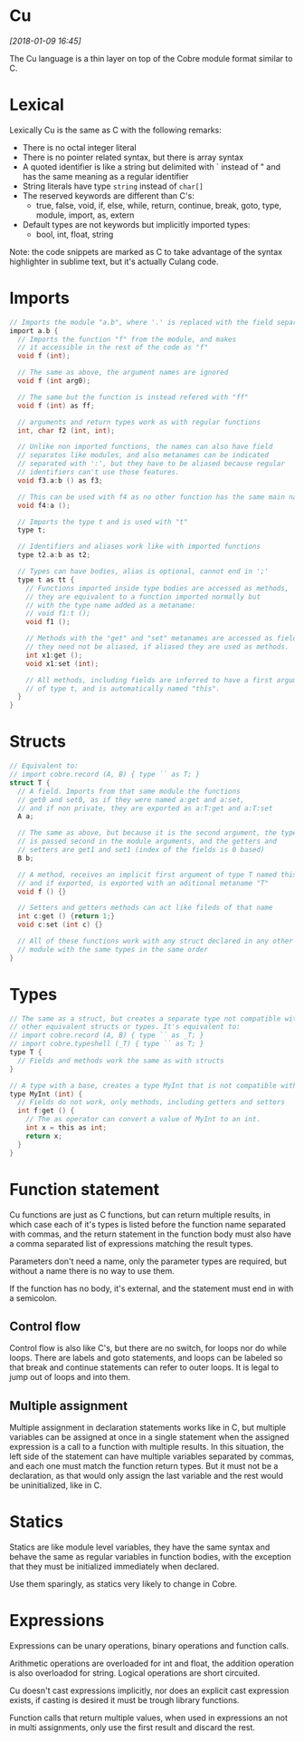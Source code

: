 # Cu

*[2018-01-09 16:45]*

The Cu language is a thin layer on top of the Cobre module format similar to C.

# Lexical

Lexically Cu is the same as C with the following remarks:

- There is no octal integer literal
- There is no pointer related syntax, but there is array syntax
- A quoted identifier is like a string but delimited with \` instead of " and has the same meaning as a regular identifier
- String literals have type `string` instead of `char[]`
- The reserved keywords are different than C's:
  + true, false, void, if, else, while, return, continue, break, goto, type, module, import, as, extern
- Default types are not keywords but implicitly imported types:
  + bool, int, float, string

Note: the code snippets are marked as C to take advantage of the syntax highlighter in sublime text, but it's actually Culang code.


# Imports

~~~c
// Imports the module "a.b", where '.' is replaced with the field separator
import a.b {
  // Imports the function "f" from the module, and makes
  // it accessible in the rest of the code as "f"
  void f (int);

  // The same as above, the argument names are ignored
  void f (int arg0);

  // The same but the function is instead refered with "ff"
  void f (int) as ff;

  // arguments and return types work as with regular functions
  int, char f2 (int, int);

  // Unlike non imported functions, the names can also have field
  // separatos like modules, and also metanames can be indicated
  // separated with ':', but they have to be aliased because regular
  // identifiers can't use those features.
  void f3.a:b () as f3;

  // This can be used with f4 as no other function has the same main name
  void f4:a ();

  // Imports the type t and is used with "t"
  type t;

  // Identifiers and aliases work like with imported functions
  type t2.a:b as t2;

  // Types can have bodies, alias is optional, cannot end in ';'
  type t as tt {
    // Functions imported inside type bodies are accessed as methods,
    // they are equivalent to a function imported normally but
    // with the type name added as a metaname:
    // void f1:t ();
    void f1 ();

    // Methods with the "get" and "set" metanames are accessed as fields,
    // they need not be aliased, if aliased they are used as methods.
    int x1:get ();
    void x1:set (int);

    // All methods, including fields are inferred to have a first argument
    // of type t, and is automatically named "this".
  }
}
~~~

# Structs

~~~c
// Equivalent to:
// import cobre.record (A, B) { type `` as T; }
struct T {
  // A field. Imports from that same module the functions
  // get0 and set0, as if they were named a:get and a:set,
  // and if non private, they are exported as a:T:get and a:T:set
  A a;

  // The same as above, but because it is the second argument, the type B
  // is passed second in the module arguments, and the getters and
  // setters are get1 and set1 (index of the fields is 0 based)
  B b;

  // A method, receives an implicit first argument of type T named this,
  // and if exported, is exported with an aditional metaname "T"
  void f () {}

  // Setters and getters methods can act like fileds of that name
  int c:get () {return 1;}
  void c:set (int c) {}

  // All of these functions work with any struct declared in any other
  // module with the same types in the same order
}
~~~

# Types

~~~c
// The same as a struct, but creates a separate type not compatible with
// other equivalent structs or types. It's equivalent to:
// import cobre.record (A, B) { type `` as _T; }
// import cobre.typeshell (_T) { type `` as T; }
type T {
  // Fields and methods work the same as with structs
}

// A type with a base, creates a type MyInt that is not compatible with int
type MyInt (int) {
  // Fields do not work, only methods, including getters and setters
  int f:get () {
    // The as operator can convert a value of MyInt to an int.
    int x = this as int;
    return x;
  }
}
~~~

# Function statement

Cu functions are just as C functions, but can return multiple results, in which case each of it's types is listed before the function name separated with commas, and the return statement in the function body must also have a comma separated list of expressions matching the result types.

Parameters don't need a name, only the parameter types are required, but without a name there is no way to use them.

If the function has no body, it's external, and the statement must end in with a semicolon.

## Control flow

Control flow is also like C's, but there are no switch, for loops nor do while loops. There are labels and goto statements, and loops can be labeled so that break and continue statements can refer to outer loops. It is legal to jump out of loops and into them.

## Multiple assignment

Multiple assignment in declaration statements works like in C, but multiple variables can be assigned at once in a single statement when the assigned expression is a call to a function with multiple results. In this situation, the left side of the statement can have multiple variables separated by commas, and each one must match the function return types. But it must not be a declaration, as that would only assign the last variable and the rest would be uninitialized, like in C.

# Statics

Statics are like module level variables, they have the same syntax and behave the same as regular variables in function bodies, with the exception that they must be initialized immediately when declared.

Use them sparingly, as statics very likely to change in Cobre.

# Expressions

Expressions can be unary operations, binary operations and function calls.

Arithmetic operations are overloaded for int and float, the addition operation is also overloadod for string. Logical operations are short circuited.

Cu doesn't cast expressions implicitly, nor does an explicit cast expression exists, if casting is desired it must be trough library functions.

Function calls that return multiple values, when used in expressions an not in multi assignments, only use the first result and discard the rest.

